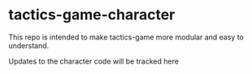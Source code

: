 # tactics-game-character

This repo is intended to make tactics-game more modular and easy to understand.

Updates to the character code will be tracked here